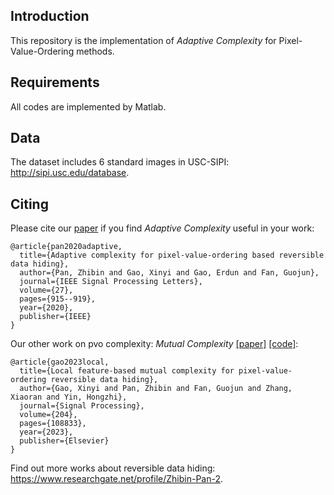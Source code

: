 ## Introduction
This repository is the implementation of *Adaptive Complexity* for Pixel-Value-Ordering methods. 

## Requirements
All codes are implemented by Matlab.

## Data
The dataset includes 6 standard images in USC-SIPI: http://sipi.usc.edu/database.


## Citing
Please cite our [paper](https://ieeexplore.ieee.org/abstract/document/9098041) if you find *Adaptive Complexity* useful in your work:
```
@article{pan2020adaptive,
  title={Adaptive complexity for pixel-value-ordering based reversible data hiding},
  author={Pan, Zhibin and Gao, Xinyi and Gao, Erdun and Fan, Guojun},
  journal={IEEE Signal Processing Letters},
  volume={27},
  pages={915--919},
  year={2020},
  publisher={IEEE}
}
```

Our other work on pvo complexity: *Mutual Complexity* [[paper]](https://www.sciencedirect.com/science/article/pii/S0165168422003723) [[code]](https://github.com/XJTURDH/Mutual-Complexity):
```
@article{gao2023local,
  title={Local feature-based mutual complexity for pixel-value-ordering reversible data hiding},
  author={Gao, Xinyi and Pan, Zhibin and Fan, Guojun and Zhang, Xiaoran and Yin, Hongzhi},
  journal={Signal Processing},
  volume={204},
  pages={108833},
  year={2023},
  publisher={Elsevier}
}
```

Find out more works about reversible data hiding: https://www.researchgate.net/profile/Zhibin-Pan-2.
